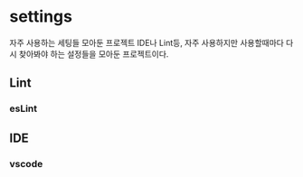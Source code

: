# settings
자주 사용하는 세팅들 모아둔 프로젝트
IDE나 Lint등, 자주 사용하지만 사용할때마다 다시 찾아봐야 하는 설정들을 모아둔 프로젝트이다.

## Lint

### esLint

## IDE

### vscode
